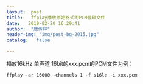 ```yaml
---
layout:  post
title:   ffplay播放原始格式的PCM音频文件
date:   2019-02-20 16:29:41
author:  "唐传林"
header-img: "img/post-bg-2015.jpg"
catalog:   false

---
```

播放16kHz 单声道 16bit的xxx.pcm的PCM文件为例：

    
    
    ffplay -ar 16000 -channels 1 -f s16le -i xxx.pcm
    

